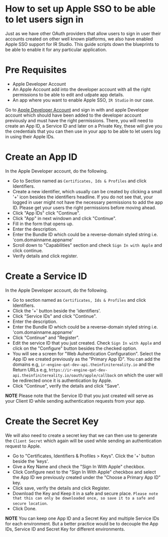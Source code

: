 # How to set up Apple SSO to be able to let users sign in
Just as we have other OAuth providers that allow users to sign in user their accounts created on other well known platforms, we also have enabled Apple SSO support for IR Studio. This guide scripts down the blueprints to be able to enable it for any particular application.

# Pre Requisites
- Apple Developer Account
- An Apple Account add into the developer account with all the right permissions to be able to edit and udpate app details.
- An app where you want to enable Apple SSO, `IR Studio` in our case. 


Go to [Apple Developer Account](https://idmsa.apple.com/IDMSWebAuth/signin?appIdKey=891bd3417a7776362562d2197f89480a8547b108fd934911bcbea0110d07f757&path=%2Faccount%2F&rv=1) and sign in with and apple Developer account which should have been added to the developer account previously and must have the right permissions. There, you will need to create an App ID, a Service ID and later on a Private Key, these will give you the credentials that you can then use in your app to be able to let users log in using their Apple IDs.

# Create an App ID
In the Apple Developer account, do the following. 

- Go to Section named as `Certificates, Ids & Profiles` and click Identifiers.
- Create a new identifier, which usually can be created by clicking a small '+' icon besides the identifiers headline. If you do not see that, your logged in user might not have the necessary permissions to add the app ID. Please get your users the right permissions before moving ahead. 
- Click "App IDs" click "Continue".
- Click "App" in next windown and click "Continue".
- Fill in the form that opens up.
 - Enter the description.
 - Enter the Bundle ID which could be a reverse-domain styled string i.e. 'com.domainname.appname'
 - Scroll down to "Capabilities" section and check `Sign In with Apple` and click continue. 
 - Verify details and click register.

# Create a Service ID
In the Apple Developer account, do the following. 

- Go to section named as `Certificates, Ids & Profiles` and click Identifiers.
- Click the '+' button beside the 'identifiers'.
- Click "Service IDs" and click "Continue".
 - Enter the description.
 - Enter the Bundle ID which could be a reverse-domain styled string i.e. 'com.domainname.appname'
 - Click "Continue" and "Register".
- Edit the service ID that you just created. Check `Sign In with Apple` and click on the "Configure" button besides the checked option.
 - You will see a screen for "Web Auhentication Configuration". Select the App ID we created previously as the "Primary App ID". You can add the domains e.g, `ir-engine-qat-dev-api.theinfinitereality.io` and the Return URLs e.g, `https://ir-engine-qat-dev-api.theinfinitereality.io/oauth/apple/callback` on which the user will be redirected once it is authentication by Apple. 
 - Click "Continue", verify the details and click "Save".

 **NOTE**
 Please note that the Service ID that you just created will serve as your Client ID while sending authentication requests from your app.

# Create the Secret Key
We will also need to create a secret key that we can then use to generate the `Client Secret` which again will be used while sending an authentication request to Apple.

- Go to "Certificates, Identifiers & Profiles > Keys".
 Click the '+' button beside the 'keys'.
- Give a Key Name and check the "Sign In With Apple" checkbox.
- Click Configure next to the "Sign In With Apple" checkbox and select the App ID we previously created under the "Choose a Primary App ID" key. 
- Click save, verify the details and click Register.
- Download the Key and Keep it in a safe and secure place. `Please note that this can only be downloaded once, so save it to a safe and secure location`.
- Click Done.

**NOTE**
You can keep one App ID and a Secret Key and multiple Service IDs for each environment. But a better practice would be to decouple the App IDs, Service ID and Secret Key for different environments.